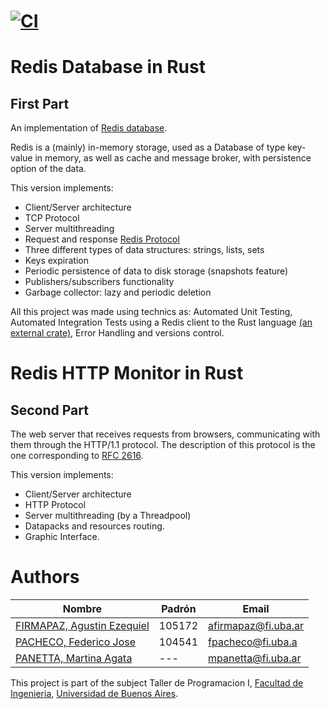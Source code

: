 [![CI](https://github.com/taller-1-fiuba-rust/Rust-eze/actions/workflows/rust.yml/badge.svg)](https://github.com/taller-1-fiuba-rust/Rust-eze/actions/workflows/rust.yml)
=======
# Redis Database in Rust

## First Part

An implementation of [Redis database](https://redis.io/).

Redis is a (mainly) in-memory storage, used as a Database of type key-value in memory, as well as cache and message broker, with persistence option of the data.

This version implements:

- Client/Server architecture
- TCP Protocol
- Server multithreading
- Request and response [Redis Protocol](https://redis.io/topics/protocol)
- Three different types of data structures: strings, lists, sets
- Keys expiration
- Periodic persistence of data to disk storage (snapshots feature)
- Publishers/subscribers functionality
- Garbage collector: lazy and periodic deletion

All this project was made using technics as: Automated Unit Testing, Automated Integration Tests using a Redis client to the Rust language [(an external crate)](https://crates.io/crates/redis), Error Handling and versions control.

# Redis HTTP Monitor in Rust

## Second Part

The web server that receives requests from browsers, communicating with them through the HTTP/1.1 protocol. The description of this protocol is the one corresponding to [RFC 2616](https://datatracker.ietf.org/doc/html/rfc2616).

This version implements:

- Client/Server architecture
- HTTP Protocol
- Server multithreading (by a Threadpool)
- Datapacks and resources routing.
- Graphic Interface.

# Authors

Nombre | Padrón | Email
------ | ------| -------------
[FIRMAPAZ, Agustin Ezequiel](https://github.com/Agustinefe) | 105172 | afirmapaz@fi.uba.ar
[PACHECO, Federico Jose](https://github.com/fjpacheco) | 104541 | fpacheco@fi.uba.a
[PANETTA, Martina Agata](https://github.com/---) | --- | mpanetta@fi.uba.ar

This project is part of the subject Taller de Programacion I, [Facultad de Ingenieria](http://www.fi.uba.ar/), [Universidad de Buenos Aires](https://www.uba.ar/).
